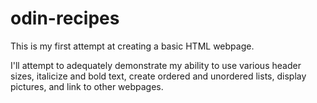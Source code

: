 # odin-recipes

This is my first attempt at creating a basic HTML webpage.

I'll attempt to adequately demonstrate my ability to use various header sizes, italicize and bold text, create ordered and unordered lists, display pictures, and link to other webpages. 
